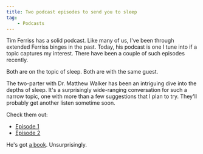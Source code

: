 ```yaml
---
title: Two podcast episodes to send you to sleep
tag:
    - Podcasts
---
```


Tim Ferriss has a solid podcast. Like many of us, I've been through extended Ferriss binges in the past. Today, his podcast is one I tune into if a topic captures my interest. There have been a couple of such episodes recently.

Both are on the topic of sleep. Both are with the same guest.

The two-parter with Dr. Matthew Walker has been an intriguing dive into the depths of sleep. It's a surprisingly wide-ranging conversation for such a narrow topic, one with more than a few suggestions that I plan to try. They'll probably get another listen sometime soon.

Check them out:

- [Episode 1](https://tim.blog/2023/01/18/matthew-walker-sleep/)
- [Episode 2](https://tim.blog/2023/02/08/dr-matthew-walker/)

He's got [a book](https://amzn.to/3I5FuZJ). Unsurprisingly.
